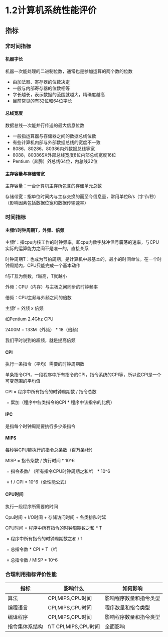 # 1.2计算机系统性能评价

## 指标

### 非时间指标

#### 机器字长

机器一次能处理的二进制位数，通常也是参加运算的两个数的位数

- 由加法器、寄存器的位数决定
- 一般与内部寄存器的位数相等
- 字长越长，表示数据的范围就越大，精确度越高
- 目前常见的有32位和64位字长

#### 总线宽度

数据总线一次能并行传送的最大信息位数

- 一般指运算器与存储器之间的数据总线位数
- 有些计算机内部与外部数据总线的宽度不一致
- 8086，80286，80386内外数据总线等宽
- 8088，80386SX外部总线宽度8位内部总线宽度16位
- Pentium（奔腾）外总线64位，内总线32位

#### 主存容量与存储带宽

主存容量：一台计算机主存所包含的存储单元总数

存储带宽：指单位时间内与主存交换的而至今信息量，常用单位B/s（字节/秒）（影响因素包括数据位宽和数据传输速率）

### 时间指标

#### 主频f/时钟周期T，外频、倍频

主频f：指cpu内核工作的时钟频率，即cpu内数字脉冲信号震荡的速率，与CPU实际的运算能力之间不是唯一的，直接关系

时钟周期T：也成为节拍周期，是计算机中最基本的，最小的时间单位。在一个时钟周期内，CPU只能完成一个基本动作

f与T互为倒数，f越高，T就越小

外频：CPU（内存）与主板之间同步的时钟频率

倍频：CPU主频与外频之间的倍数



主频f = 外频 x 倍频

如Pentium 2.4Ghz CPU

2400M = 133M（外频） * 18（倍频）

我们平时说到的超频，就是提高倍频



#### CPI

执行一条指令（平均）需要的时钟周期数

单条指令CPI，一段程序中所有指令的CPI，指令系统的CPI等，所以说CPI是一个可变范围的平均值 

CPI = 程序中所有指令的时钟周期数 / 指令总数

​       =  累加（程序中各类指令的CPI * 程序中该指令的比例）

#### IPC

是指每个时钟周期要执行多少条指令

#### MIPS

每秒钟CPU能执行的指令总条数（百万条/秒）

MISP = 指令条数 / 执行时间 * 10^6

​          = 指令条数/ （所有指令CPU时钟周期之和/f） * 10^6

​          = f / CPI * 10^6（全性能公式）



#### CPU时间

执行一段程序所需要的时间

Cpu时间 + I/O时间 + 存储访问时间 + 各类排队时延

CPU时间 = 程序中所有指令的时钟周期数之和 * T

​                = 程序中所有指令的时钟周期数之和 / f

​                = 总指令数 * CPI * T（/f）

​                = 总指令数 / MISP * 10^6

### 合理利用指标评价性能

| 指标           | 影响什么             | 如何影响               |
| -------------- | -------------------- | ---------------------- |
| 算法           | CPI,MIPS,CPU时间     | 影响程序数量和指令类型 |
| 编程语言       | CPI,MIPS,CPU时间     | 程序数量和指令类型     |
| 编译程序       | CPI,MIPS,CPU时间     | 影响程序数量和指令类型 |
| 指令集体系结构 | f/T CPI,MIPS,CPU时间 | 全面影响               |



 